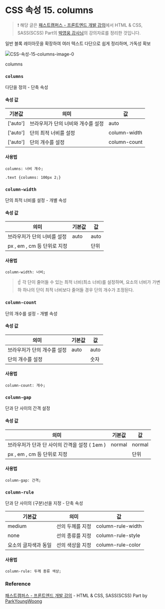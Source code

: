 # CSS 속성 15. columns

> ❗️ 해당 글은 [패스트캠퍼스 - 프론트엔드 개발 강의](https://www.fastcampus.co.kr/dev_online_react/)에서 HTML & CSS, SASS(SCSS) Part의 [박영웅 강사님](https://github.com/ParkYoungWoong)의 강의자료를 정리한 것입니다.

일반 블록 레이아웃을 확장하여 여러 텍스트 다단으로 쉽게 정리하며, 가독성 확보

![CSS-속성-15-columns-image-0](./images/columns.png)

columns

### `columns`

다단을 정의 - 단축 속성

#### 속성 값

| 기본값   | 의미                               | 값           |
| -------- | ---------------------------------- | ------------ |
| ['auto'] | 브라우저가 단의 너비와 개수를 설정 | auto         |
| ['auto'] | 단의 최적 너비를 설정              | column-width |
| ['auto'] | 단의 개수를 설정                   | column-count |

#### 사용법

```
columns: 너비 개수;
```

```
.text {columns: 100px 2;}
```

### `column-width`

단의 최적 너비를 설정 - 개별 속성

#### 속성 값

| 의미                        | 기본값 | 값   |
| --------------------------- | ------ | ---- |
| 브라우저가 단의 너비를 설정 | auto   | auto |
| px , em , cm 등 단위로 지정 |        | 단위 |

#### 사용법

```
column-width: 너비;
```

> ☝️ 각 단이 줄어들 수 있는 최적 너비(최소 너비)를 설정하며, 요소의 너비가 가변하 하나의 단이 최적 너비보다 줄어들 경우 단의 개수가 조정된다.

### `column-count`

단의 개수를 설정 - 개별 속성

#### 속성 값

| 의미                        | 기본값 | 값   |
| --------------------------- | ------ | ---- |
| 브라우저가 단의 개수를 설정 | auto   | auto |
| 단의 개수를 설정            |        | 숫자 |

#### 사용법

```
column-count: 개수;
```

### `column-gap`

단과 단 사이의 간격 설정

#### 속성 값

| 의미                                          | 기본값 | 값     |
| --------------------------------------------- | ------ | ------ |
| 브라우저가 단과 단 사이의 간격을 설정 ( 1em ) | normal | normal |
| px , em , cm 등 단위로 지정                   |        | 단위   |

#### 사용법

```
column-gap: 간격;
```

### `column-rule`

단과 단 사이의 (구분)선을 지정 - 단축 속성

| 기본값               | 의미             | 값                |
| -------------------- | ---------------- | ----------------- |
| medium               | 선의 두께를 지정 | column-rule-width |
| none                 | 선의 종류를 지정 | column-rule-style |
| 요소의 글자색과 동일 | 선의 색상을 지정 | column-rule-color |

#### 사용법

```
column-rule: 두께 종류 색상;
```

### Reference

[패스트캠퍼스 - 프론트엔드 개발 강의](https://www.fastcampus.co.kr/dev_online_react/) - HTML & CSS, SASS(SCSS) Part by [ParkYoungWoong](https://github.com/ParkYoungWoong)
